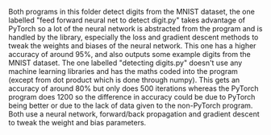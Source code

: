 Both programs in this folder detect digits from the MNIST dataset, the one labelled "feed forward neural net to detect digit.py" takes advantage of PyTorch so a lot of the neural network is abstracted from the program and is handled by the library, especially the loss and gradient descent methods to tweak the weights and biases of the neural network. This one has a higher accuracy of around 95%, and also outputs some example digits from the MNIST dataset.
The one labelled "detecting digits.py" doesn't use any machine learning libraries and has the maths coded into the program (except from dot product which is done through numpy). This gets an accuracy of around 80% but only does 500 iterations whereas the PyTorch program does 1200 so the difference in accuracy could be due to PyTorch being better or due to the lack of data given to the non-PyTorch program.
Both use a neural network, forward/back propagation and gradient descent to tweak the weight and bias parameters.

